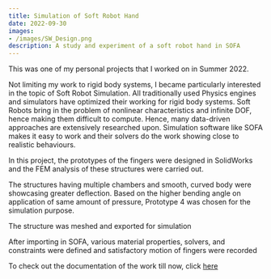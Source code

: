 ```yaml
---
title: Simulation of Soft Robot Hand
date: 2022-09-30
images:
- /images/SW_Design.png
description: A study and experiment of a soft robot hand in SOFA
---
```


This was one of my personal projects that I worked on in Summer 2022.

Not limiting my work to rigid body systems, I became particularly interested in the topic of Soft Robot Simulation. All traditionally used Physics engines and simulators have optimized their working for rigid body systems. Soft Robots bring in the problem of nonlinear characteristics and infinite DOF, hence making them difficult to compute. Hence, many data-driven approaches are extensively researched upon. Simulation software like SOFA makes it easy to work and their solvers do the work showing close to realistic behaviours.
    
In this project, the prototypes of the fingers were designed in SolidWorks and the FEM analysis of these structures were carried out.
    
The structures having multiple chambers and smooth, curved body were showcasing greater deflection. Based on the higher bending angle on application of same amount of pressure, Prototype 4 was chosen for the simulation purpose. 
    
The structure was meshed and exported for simulation
    
After importing in SOFA, various material properties, solvers, and constraints were defined and satisfactory motion of fingers were recorded

To check out the documentation of the work till now, click [here](https://drive.google.com/file/d/1cRkN751rlhMFbgSfjBxvMoK9e-g_HvJ6/view?usp=sharing)
